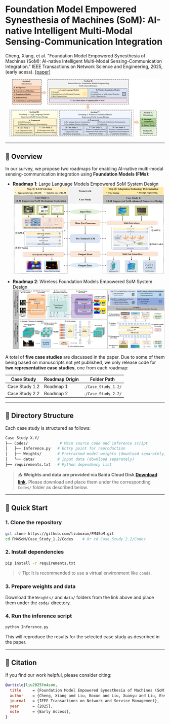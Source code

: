 # Foundation Model Empowered Synesthesia of Machines (SoM): AI-native Intelligent Multi-Modal Sensing-Communication Integration
Cheng, Xiang, et al. "Foundation Model Empowered Synesthesia of Machines (SoM): AI-native Intelligent Multi-Modal Sensing-Communication Integration." IEEE Transactions on Network Science and Engineering, 2025, (early acess). [[paper]](https://arxiv.org/abs/2506.07647)
<br>

<p align="center">
<img src="./pics/Organization.png" width=95%>
<p>

---

## 📌 Overview

In our survey, we propose two roadmaps for enabling AI-native multi-modal sensing-communication integration using **Foundation Models (FMs)**:

- **Roadmap 1**: Large Language Models Empowered SoM System Design  
  ![Roadmap 1](./pics/RoadMap1.png)

- **Roadmap 2**: Wireless Foundation Models Empowered SoM System Design  
  ![Roadmap 2](./pics/RoadMap2.png)

A total of **five case studies** are discussed in the paper. Due to some of them being based on manuscripts not yet published, we only release code for **two representative case studies**, one from each roadmap:

| Case Study         | Roadmap Origin | Folder Path          |
|--------------------|----------------|-----------------------|
| Case Study 1.2     | Roadmap 1      | `./Case_Study_1.2/`   |
| Case Study 2.2     | Roadmap 2      | `./Case_Study_2.2/`   |

---
## 📁 Directory Structure

Each case study is structured as follows:

```bash
Case Study X.Y/
├── Codes/              # Main source code and inference script
│   ├── Inference.py   # Entry point for reproduction
│   ├── Weights/       # Pretrained model weights (download separately)
│   └── data/          # Input data (download separately)
├── requirements.txt   # Python dependency list
```

> 📥 **Weights and data are provided via Baidu Cloud Disk [Download link]( https://pan.baidu.com/s/1hbxZhq3M22rAdH_dbmyAzQ?pwd=PCNI ).** Please download and place them under the corresponding `Codes/` folder as described below.

 
---

## 🚀 Quick Start

### 1. Clone the repository

```bash
git clone https://github.com/liuboxun/FM4SoM.git
cd FM4SoM/Case_Study_1.2/Codes    # Or cd Case_Study_2.2/Codes
```

### 2. Install dependencies

```bash
pip install -r requirements.txt
```

> 💡 Tip: It is recommended to use a virtual environment like `conda`.

### 3. Prepare weights and data

Download the `Weights/` and `data/` folders from the link above and place them under the `code/` directory.

### 4. Run the inference script

```bash
python Inference.py
```

This will reproduce the results for the selected case study as described in the paper.

---

## 📄 Citation

If you find our work helpful, please consider citing:

```bibtex
@article{liu2025fm4som,
  title     = {Foundation Model Empowered Synesthesia of Machines (SoM): AI-native Intelligent Multi-Modal Sensing-Communication Integration},
  author    = {Cheng, Xiang and Liu, Boxun and Liu, Xuanyu and Liu, Ensong and Huang, Ziwei},
  journal   = {IEEE Transactions on Network and Service Management},
  year      = {2025},
  note      = {Early Access},
}
```

